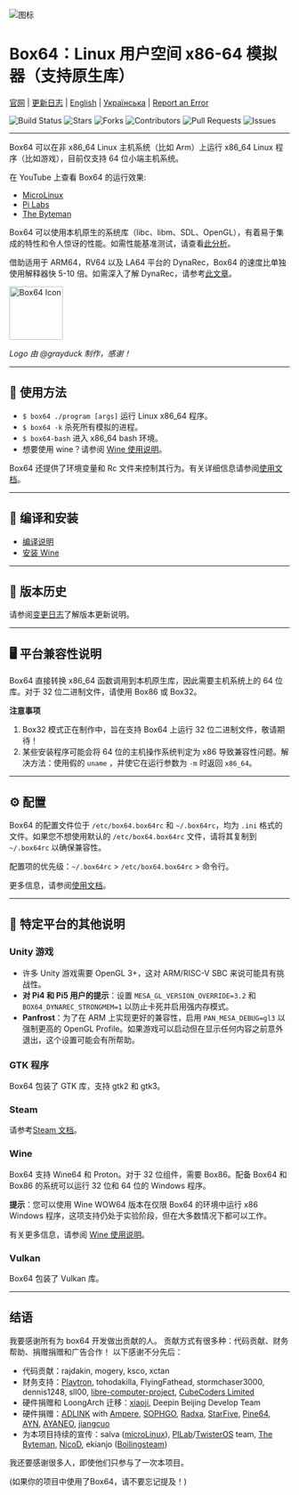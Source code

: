 ![图标](docs/img/Box64Logo.png "图标")

# Box64：Linux 用户空间 x86-64 模拟器（支持原生库）

[官网](https://box86.org/) | [更新日志](https://github.com/ptitSeb/box64/blob/main/docs/CHANGELOG.md) | [English](https://github.com/ptitSeb/box64/blob/main/README.md) | [Українська](https://github.com/ptitSeb/box64/blob/main/README_UK.md) | [Report an Error](https://github.com/ptitSeb/box64/issues/new)

![Build Status](https://app.travis-ci.com/ptitSeb/box64.svg?branch=main) ![Stars](https://img.shields.io/github/stars/ptitSeb/box64) ![Forks](https://img.shields.io/github/forks/ptitSeb/box64) ![Contributors](https://img.shields.io/github/contributors/ptitSeb/box64) ![Pull Requests](https://img.shields.io/github/issues-pr/ptitSeb/box64) ![Issues](https://img.shields.io/github/issues/ptitSeb/box64)

---

Box64 可以在非 x86_64 Linux 主机系统（比如 Arm）上运行 x86_64 Linux 程序（比如游戏），目前仅支持 64 位小端主机系统。

在 YouTube 上查看 Box64 的运行效果:
- [MicroLinux](https://www.youtube.com/channel/UCwFQAEj1lp3out4n7BeBatQ)
- [Pi Labs](https://www.youtube.com/channel/UCgfQjdc5RceRlTGfuthBs7g)
- [The Byteman](https://www.youtube.com/channel/UCEr8lpIJ3B5Ctc5BvcOHSnA)

Box64 可以使用本机原生的系统库（libc、libm、SDL、OpenGL），有着易于集成的特性和令人惊讶的性能。如需性能基准测试，请查看[此分析](https://box86.org/index.php/2021/06/game-performances/)。

借助适用于 ARM64，RV64 以及 LA64 平台的 DynaRec，Box64 的速度比单独使用解释器快 5-10 倍。如需深入了解 DynaRec，请参考[此文章](https://box86.org/2021/07/inner-workings-a-high%e2%80%91level-view-of-box86-and-a-low%e2%80%91level-view-of-the-dynarec/)。

<img src="docs/img/Box64Icon.png" width="96" height="96" alt="Box64 Icon">

_Logo 由 @grayduck 制作，感谢！_

---

## 📖 使用方法

- `$ box64 ./program [args]` 运行 Linux x86_64 程序。
- `$ box64 -k` 杀死所有模拟的进程。
- `$ box64-bash` 进入 x86_64 bash 环境。
- 想要使用 wine？请参阅 [Wine 使用说明](docs/WINE.md)。

Box64 还提供了环境变量和 Rc 文件来控制其行为。有关详细信息请参阅[使用文档](docs/USAGE.md)。

---

## 🚀 编译和安装

- [编译说明](https://github.com/ptitSeb/box64/blob/main/docs/COMPILE.md)
- [安装 Wine](https://github.com/ptitSeb/box64/blob/main/docs/WINE.md)

---

## 🔄 版本历史

请参阅[变更日志](docs/CHANGELOG.md)了解版本更新说明。

---

## 🖥️ 平台兼容性说明

Box64 直接转换 x86_64 函数调用到本机原生库，因此需要主机系统上的 64 位库。对于 32 位二进制文​​件，请使用 Box86 或 Box32。

**注意事项**

1. Box32 模式正在制作中，旨在支持 Box64 上运行 32 位二进制文​​件，敬请期待！
2. 某些安装程序可能会将 64 位的主机操作系统判定为 x86 导致兼容性问题。解决方法：使用假的 `uname` ，并使它在运行参数为 `-m` 时返回 `x86_64`。

---

## ⚙️ 配置

Box64 的配置文件位于 `/etc/box64.box64rc` 和 `~/.box64rc`，均为 `.ini` 格式的文件。如果您不想使用默认的 `/etc/box64.box64rc` 文件，请将其复制到 `~/.box64rc` 以确保兼容性。

配置项的优先级：`~/.box64rc` > `/etc/box64.box64rc` > 命令行。

更多信息，请参阅[使用文档](docs/USAGE.md)。

---

## 📄 特定平台的其他说明

### Unity 游戏
- 许多 Unity 游戏需要 OpenGL 3+，这对 ARM/RISC-V SBC 来说可能具有挑战性。
- **对 Pi4 和 Pi5 用户的提示**：设置 `MESA_GL_VERSION_OVERRIDE=3.2` 和 `BOX64_DYNAREC_STRONGMEM=1` 以防止卡死并启用强内存模式。
- **Panfrost**：为了在 ARM 上实现更好的兼容性，启用 `PAN_MESA_DEBUG=gl3` 以强制更高的 OpenGL Profile。如果游戏可以启动但在显示任何内容之前意外退出，这个设置可能会有所帮助。

### GTK 程序

Box64 包装了 GTK 库，支持 gtk2 和 gtk3。

### Steam

请参考[Steam 文档](docs/STEAM.md)。

### Wine

Box64 支持 Wine64 和 Proton。对于 32 位组件，需要 Box86。配备 Box64 和 Box86 的系统可以运行 32 位和 64 位的 Windows 程序。

**提示**：您可以使用 Wine WOW64 版本在仅限 Box64 的环境中运行 x86 Windows 程序，这项支持仍处于实验阶段，但在大多数情况下都可以工作。

有关更多信息，请参阅 [Wine 使用说明](docs/WINE.md)。

### Vulkan

Box64 包装了 Vulkan 库。

----

结语
----

我要感谢所有为 box64 开发做出贡献的人。
贡献方式有很多种：代码贡献、财务帮助、捐赠捐赠和广告合作！
以下感谢不分先后： 

 * 代码贡献：rajdakin, mogery, ksco, xctan
 * 财务支持：[Playtron](https://playtron.one), tohodakilla, FlyingFathead, stormchaser3000, dennis1248, sll00, [libre-computer-project](https://libre.computer/), [CubeCoders Limited](http://cubecoders.com/)
 * 硬件捐赠和 LoongArch 迁移：[xiaoji](https://www.linuxgame.cn/), Deepin Beijing Develop Team
 * 硬件捐赠：[ADLINK](https://www.adlinktech.com/Products/Computer_on_Modules/COM-HPC-Server-Carrier-and-Starter-Kit/Ampere_Altra_Developer_Platform?lang=en) with [Ampere](https://amperecomputing.com/home/edge), [SOPHGO](https://www.sophon.ai/), [Radxa](https://rockpi.org/), [StarFive](https://rvspace.org/), [Pine64](https://www.pine64.org/), [AYN](https://www.ayntec.com/), [AYANEO](https://ayaneo.com/), [jiangcuo](https://github.com/jiangcuo)
 * 为本项目持续的宣传：salva ([microLinux](https://www.youtube.com/channel/UCwFQAEj1lp3out4n7BeBatQ)), [PILab](https://www.youtube.com/channel/UCgfQjdc5RceRlTGfuthBs7g)/[TwisterOS](https://twisteros.com/) team, [The Byteman](https://www.youtube.com/channel/UCEr8lpIJ3B5Ctc5BvcOHSnA), [NicoD](https://www.youtube.com/channel/UCpv7NFr0-9AB5xoklh3Snhg), ekianjo ([Boilingsteam](https://boilingsteam.com/))

我还要感谢很多人，即使他们只参与了一次本项目。

(如果你的项目中使用了Box64，请不要忘记提及！)
